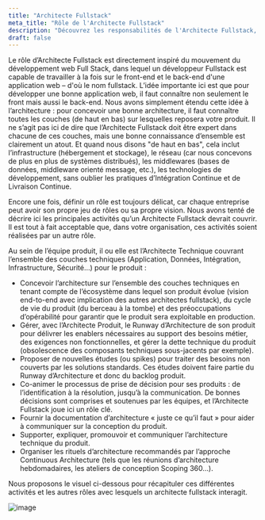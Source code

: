 ```yaml
---
title: "Architecte Fullstack"
meta_title: "Rôle de l'Architecte Fullstack"
description: "Découvrez les responsabilités de l'Architecte Fullstack, garant de la conception technique d’un produit sur l’ensemble des couches technologiques, de manière durable, évolutive et opérable."
draft: false
---
```


Le rôle d’Architecte Fullstack est directement inspiré du mouvement du développement web Full Stack, dans lequel un développeur Fullstack est capable de travailler à la fois sur le front-end et le back-end d'une application web – d'où le nom fullstack. L’idée importante ici est que pour développer une bonne application web, il faut connaître non seulement le front mais aussi le back-end. Nous avons simplement étendu cette idée à l’architecture : pour concevoir une bonne architecture, il faut connaître toutes les couches (de haut en bas) sur lesquelles reposera votre produit. Il ne s’agit pas ici de dire que l’Architecte Fullstack doit être expert dans chacune de ces couches, mais une bonne connaissance d’ensemble est clairement un atout. Et quand nous disons "de haut en bas", cela inclut l’infrastructure (hébergement et stockage), le réseau (car nous concevons de plus en plus de systèmes distribués), les middlewares (bases de données, middleware orienté message, etc.), les technologies de développement, sans oublier les pratiques d’Intégration Continue et de Livraison Continue.

Encore une fois, définir un rôle est toujours délicat, car chaque entreprise peut avoir son propre jeu de rôles ou sa propre vision. Nous avons tenté de décrire ici les principales activités qu’un Architecte Fullstack devrait couvrir. Il est tout à fait acceptable que, dans votre organisation, ces activités soient réalisées par un autre rôle.

Au sein de l’équipe produit, il ou elle est l’Architecte Technique couvrant l’ensemble des couches techniques (Application, Données, Intégration, Infrastructure, Sécurité…) pour le produit :

* Concevoir l’architecture sur l’ensemble des couches techniques en tenant compte de l’écosystème dans lequel son produit évolue (vision end-to-end avec implication des autres architectes fullstack), du cycle de vie du produit (du berceau à la tombe) et des préoccupations d’opérabilité pour garantir que le produit sera exploitable en production.
* Gérer, avec l’Architecte Produit, le Runway d’Architecture de son produit pour délivrer les enablers nécessaires au support des besoins métier, des exigences non fonctionnelles, et gérer la dette technique du produit (obsolescence des composants techniques sous-jacents par exemple).
* Proposer de nouvelles études (ou spikes) pour traiter des besoins non couverts par les solutions standards. Ces études doivent faire partie du Runway d’Architecture et donc du backlog produit.
* Co-animer le processus de prise de décision pour ses produits : de l’identification à la résolution, jusqu’à la communication. De bonnes décisions sont comprises et soutenues par les équipes, et l’Architecte Fullstack joue ici un rôle clé.
* Fournir la documentation d’architecture « juste ce qu’il faut » pour aider à communiquer sur la conception du produit.
* Supporter, expliquer, promouvoir et communiquer l’architecture technique du produit.
* Organiser les rituels d’architecture recommandés par l’approche Continuous Architecture (tels que les réunions d’architecture hebdomadaires, les ateliers de conception Scoping 360…).

Nous proposons le visuel ci-dessous pour récapituler ces différentes activités et les autres rôles avec lesquels un architecte fullstack interagit.

![image](./images/roles/fullstack-role.jpg)

